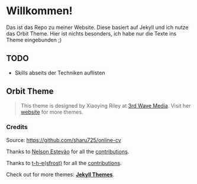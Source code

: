 # Willkommen!

Das ist das Repo zu meiner Website. Diese basiert auf Jekyll und ich nutze das Orbit Theme.
Hier ist nichts besonders, ich habe nur die Texte ins Theme eingebunden ;)

## TODO

- Skills abseits der Techniken auflisten

## Orbit Theme
> This theme is designed by Xiaoying Riley at [3rd Wave Media](http://themes.3rdwavemedia.com/). 
> Visit her [website](http://themes.3rdwavemedia.com/) for more themes.


### Credits

Source: <https://github.com/sharu725/online-cv>

Thanks to [Nelson Estevão](https://github.com/nelsonmestevao) for all the [contributions](https://github.com/sharu725/online-cv/commits?author=nelsonmestevao).

Thanks to [t-h-e(sfrost)](https://github.com/t-h-e) for all the [contributions](https://github.com/sharu725/online-cv/commits?author=t-h-e).

Check out for more themes: [**Jekyll Themes**](http://jekyll-themes.com).
